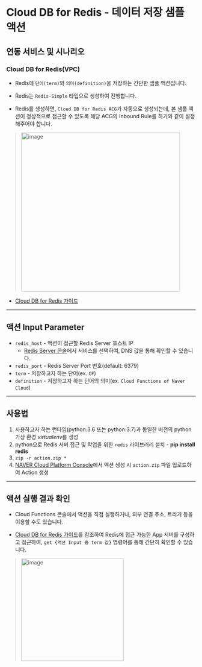 # Cloud DB for Redis - 데이터 저장 샘플 액션
## 연동 서비스 및 시나리오
### Cloud DB for Redis(VPC)
+ Redis에 `단어(term)`와 `의미(definition)`을 저장하는 간단한 샘플 액션입니다.

+ Redis는 `Redis-Simple` 타입으로 생성하여 진행합니다.

+ Redis를 생성하면, `Cloud DB for Redis ACG`가 자동으로 생성되는데, 본 샘플 액션이 정상적으로 접근할 수 있도록 해당 ACG의 Inbound Rule를 하기와 같이 설정해주어야 합니다.
> <img width="422" alt="image" src="https://user-images.githubusercontent.com/104127073/169486821-3d3479c2-952e-4a4a-b067-768c6ba4bd6f.png">
  
+ [Cloud DB for Redis 가이드](https://guide.ncloud-docs.com/docs/database-database-8-5)

---
## 액션 Input Parameter
+ `redis_host` - 액션이 접근할 Redis Server 호스트 IP
  + [Redis Server 콘솔](https://console.ncloud.com/vpcCloudRedis/server)에서 서비스를 선택하여, DNS 값을 통해 확인할 수 있습니다.
+ `redis_port` - Redis Server Port 번호(default: 6379)
+ `term` - 저장하고자 하는 단어(ex. `CF`)
+ `definition` - 저장하고자 하는 단어의 의미(ex. `Cloud Functions of Naver Cloud`)

---
## 사용법
1. 사용하고자 하는 런타임(python:3.6 또는 python:3.7)과 동일한 버전의 python 가상 환경 *virtualenv*를 생성
2. python으로 Redis 서버 접근 및 작업을 위한 `redis` 라이브러리 설치 - **pip install redis**
3. `zip -r action.zip *`
4. [NAVER Cloud Platform Console](console.ncloud.com)에서 액션 생성 시 `action.zip` 파일 업로드하여 Action 생성

---
## 액션 실행 결과 확인
+ Cloud Functions 콘솔에서 액션을 직접 실행하거나, 외부 연결 주소, 트리거 등을 이용할 수도 있습니다.

+ [Cloud DB for Redis 가이드](https://guide.ncloud-docs.com/docs/database-database-8-5)를 참조하여 Redis에 접근 가능한 App 서버를 구성하고 접근하여, `get {액션 Input 중 term 값}` 명령어를 통해 간단히 확인할 수 있습니다.
> <img width="272" alt="image" src="https://user-images.githubusercontent.com/104127073/169490745-f953d87b-da88-4e2b-8f8c-37479ff8df29.png">
